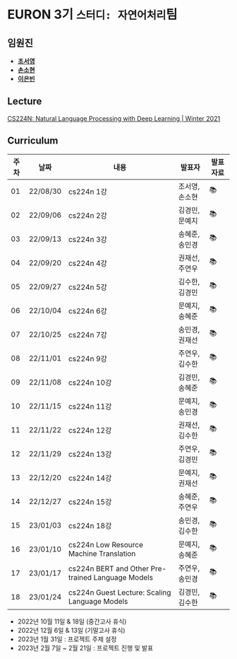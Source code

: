 # EURON 3기 `스터디: 자연어처리`팀

## 임원진
- **[조서영](https://github.com/stellajo99)**
- **[손소현](https://github.com/sonso1598)**
- **[이은빈](https://github.com/binable43)**


## Lecture
[CS224N: Natural Language Processing with Deep Learning | Winter 2021](https://www.youtube.com/watch?v=rmVRLeJRkl4&list=PLoROMvodv4rOSH4v6133s9LFPRHjEmbmJ)


## Curriculum

| 주차 | 날짜 | 내용 | 발표자 | 발표 자료|
|---|---|---|---|---|
|01|22/08/30|cs224n 1강|조서영, 손소현|📚|(https://github.com/Ewha-Euron/2022-02-Euron-NLP/blob/master/NLP_Week01.pdf)
|02|22/09/06|cs224n 2강|김경민, 문예지|📚|
|03|22/09/13|cs224n 3강|송혜준, 송민경|📚|
|04|22/09/20|cs224n 4강|권재선, 주연우|📚|
|05|22/09/27|cs224n 5강|김수한, 김경민|📚|
|06|22/10/04|cs224n 6강|문예지, 송혜준|📚|
|07|22/10/25|cs224n 7강|송민경, 권재선|📚|
|08|22/11/01|cs224n 9강|주연우, 김수한|📚|
|09|22/11/08|cs224n 10강|김경민, 송혜준|📚|
|10|22/11/15|cs224n 11강|문예지, 송민경|📚|
|11|22/11/22|cs224n 12강|권재선, 김수한|📚|
|12|22/11/29|cs224n 13강|주연우, 김경민|📚|
|13|22/12/20|cs224n 14강|문예지, 권재선|📚|
|14|22/12/27|cs224n 15강|송혜준, 주연우|📚|
|15|23/01/03|cs224n 18강|송민경, 김수한|📚|
|16|23/01/10|cs224n Low Resource Machine Translation|문예지, 송혜준|📚|
|17|23/01/17|cs224n BERT and Other Pre-trained Language Models|주연우, 송민경|📚|
|18|23/01/24|cs224n Guest Lecture: Scaling Language Models|김경민, 김수한|📚|


* 2022년 10월 11일 & 18일 (중간고사 휴식)
* 2022년 12월 6일 & 13일 (기말고사 휴식)
* 2023년 1월 31일 : 프로젝트 주제 설정 
* 2023년 2월 7일 ~ 2월 21일 : 프로젝트 진행 및 발표 

